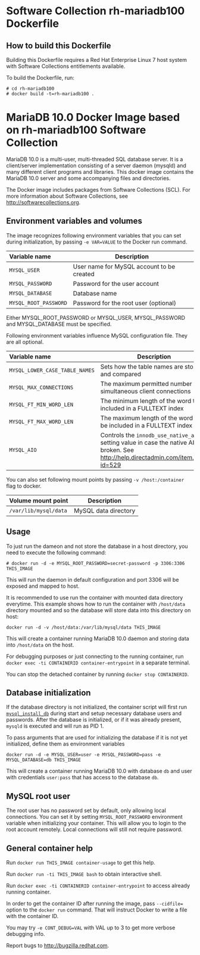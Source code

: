 Software Collection rh-mariadb100 Dockerfile
============================================

How to build this Dockerfile
----------------------------

Building this Dockerfile requires a Red Hat Enterprise Linux 7 host
system with Software Collections entitlements available.

To build the Dockerfile, run:

```
# cd rh-mariadb100
# docker build -t=rh-mariadb100 .
```


MariaDB 10.0 Docker Image based on rh-mariadb100 Software Collection
====================================================================

MariaDB 10.0 is a multi-user, multi-threaded SQL database server. It is a
client/server implementation consisting of a server daemon (mysqld)
and many different client programs and libraries. This docker image contains
the MariaDB 10.0 server and some accompanying files and directories.

The Docker image includes packages from Software Collections (SCL).
For more information about Software Collections, see
http://softwarecollections.org.


Environment variables and volumes
----------------------------------

The image recognizes following environment variables that you can set during
initialization, by passing `-e VAR=VALUE` to the Docker run command.

|    Variable name       |    Description                            |
| :--------------------- | ----------------------------------------- |
|  `MYSQL_USER`          | User name for MySQL account to be created |
|  `MYSQL_PASSWORD`      | Password for the user account             |
|  `MYSQL_DATABASE`      | Database name                             |
|  `MYSQL_ROOT_PASSWORD` | Password for the root user (optional)     |

Either MYSQL_ROOT_PASSWORD or MYSQL_USER, MYSQL_PASSWORD and MYSQL_DATABASE
must be specified.

Following environment variables influence MySQL configuration file. They are all optional.

|    Variable name                |    Description                                                    |    Default
| :------------------------------ | ----------------------------------------------------------------- | -------------------------------
|  `MYSQL_LOWER_CASE_TABLE_NAMES` | Sets how the table names are stored and compared                  |  0
|  `MYSQL_MAX_CONNECTIONS`        | The maximum permitted number of simultaneous client connections   |  151
|  `MYSQL_FT_MIN_WORD_LEN`        | The minimum length of the word to be included in a FULLTEXT index |  4
|  `MYSQL_FT_MAX_WORD_LEN`        | The maximum length of the word to be included in a FULLTEXT index |  20
|  `MYSQL_AIO`                    | Controls the `innodb_use_native_aio` setting value in case the native AIO is broken. See http://help.directadmin.com/item.php?id=529 |  1

You can also set following mount points by passing `-v /host:/container` flag
to docker.

|  Volume mount point      | Description          |
| :----------------------- | -------------------- |
|  `/var/lib/mysql/data`   | MySQL data directory |


Usage
-----

To just run the dameon and not store the database in a host directory,
you need to execute the following command:

```
# docker run -d -e MYSQL_ROOT_PASSWORD=secret-password -p 3306:3306 THIS_IMAGE
```

This will run the daemon in default configuration and port 3306 will be
exposed and mapped to host.

It is recommended to use run the container with mounted data directory everytime.
This example shows how to run the container with `/host/data` directory mounted
and so the database will store data into this directory on host:

```
docker run -d -v /host/data:/var/lib/mysql/data THIS_IMAGE
```

This will create a container running MariaDB 10.0 daemon
and storing data into `/host/data` on the host.

For debugging purposes or just connecting to the running container, run
`docker exec -ti CONTAINERID container-entrypoint` in a separate terminal.

You can stop the detached container by running `docker stop CONTAINERID`.


Database initialization
-----------------------

If the database directory is not initialized, the container script will first
run [`mysql_install_db`](https://dev.mysql.com/doc/refman/5.5/en/mysql-install-db.html)
during start and setup necessary database users and passwords. After the database is
initialized, or if it was already present, `mysqld` is executed and will run as PID 1.

To pass arguments that are used for initializing the database if it is not yet
initialized, define them as environment variables

```
docker run -d -e MYSQL_USER=user -e MYSQL_PASSWORD=pass -e MYSQL_DATABASE=db THIS_IMAGE
```

This will create a container running MariaDB 10.0 with database
`db` and user with credentials `user:pass` that has access to the database `db`.


MySQL root user
---------------
The root user has no password set by default, only allowing local connections.
You can set it by setting `MYSQL_ROOT_PASSWORD` environment variable when initializing
your container. This will allow you to login to the root account remotely. Local
connections will still not require password.



General container help
----------------------

Run `docker run THIS_IMAGE container-usage` to get this help.

Run `docker run -ti THIS_IMAGE bash` to obtain interactive shell.

Run `docker exec -ti CONTAINERID container-entrypoint` to access already running container.

In order to get the container ID after running the image, pass `--cidfile=`
option to the `docker run` command. That will instruct Docker to write
a file with the container ID.

You may try `-e CONT_DEBUG=VAL` with VAL up to 3 to get more verbose debugging
info.


Report bugs to <http://bugzilla.redhat.com>.




